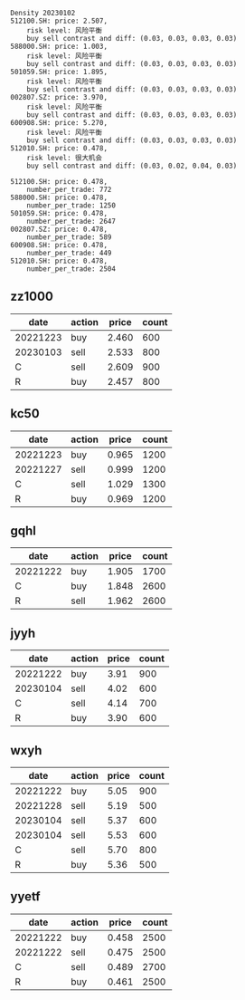 
```
Density 20230102
512100.SH: price: 2.507,
	risk level: 风险平衡
	buy sell contrast and diff: (0.03, 0.03, 0.03, 0.03)
588000.SH: price: 1.003,
	risk level: 风险平衡
	buy sell contrast and diff: (0.03, 0.03, 0.03, 0.03)
501059.SH: price: 1.895,
	risk level: 风险平衡
	buy sell contrast and diff: (0.03, 0.03, 0.03, 0.03)
002807.SZ: price: 3.970,
	risk level: 风险平衡
	buy sell contrast and diff: (0.03, 0.03, 0.03, 0.03)
600908.SH: price: 5.270,
	risk level: 风险平衡
	buy sell contrast and diff: (0.03, 0.03, 0.03, 0.03)
512010.SH: price: 0.478,
	risk level: 很大机会
	buy sell contrast and diff: (0.03, 0.02, 0.04, 0.03)
```

```
512100.SH: price: 0.478,
	number_per_trade: 772
588000.SH: price: 0.478,
	number_per_trade: 1250
501059.SH: price: 0.478,
	number_per_trade: 2647
002807.SZ: price: 0.478,
	number_per_trade: 589
600908.SH: price: 0.478,
	number_per_trade: 449
512010.SH: price: 0.478,
	number_per_trade: 2504
```

## zz1000

| date     | action | price | count |
| ---      | ---    | ---   | ---   |
| 20221223 | buy    | 2.460 | 600   |
| 20230103 | sell   | 2.533 | 800   |
| C        | sell   | 2.609 | 900   |
| R        | buy    | 2.457 | 800   |

## kc50

| date     | action | price | count  |
| ---      | ---    | ---   | ---    |
| 20221223 | buy    | 0.965 | 1200   |
| 20221227 | sell   | 0.999 | 1200   |
| C        | sell   | 1.029 | 1300   |
| R        | buy    | 0.969 | 1200   |

## gqhl

| date     | action | price | count |
| ---      | ---    | ---   | ---   |
| 20221222 | buy    | 1.905 | 1700  |
| C        | buy    | 1.848 | 2600  |
| R        | sell   | 1.962 | 2600  |

## jyyh

| date     | action | price | count |
| ---      | ---    | ---   | ---   |
| 20221222 | buy    | 3.91  | 900   |
| 20230104 | sell   | 4.02  | 600   |
| C        | sell   | 4.14  | 700   |
| R        | buy    | 3.90  | 600   |


## wxyh

| date     | action | price | count |
| ---      | ---    | ---   | ---   |
| 20221222 | buy    | 5.05  | 900   |
| 20221228 | sell   | 5.19  | 500   |
| 20230104 | sell   | 5.37  | 600   |
| 20230104 | sell   | 5.53  | 600   |
| C        | sell   | 5.70  | 800   |
| R        | buy    | 5.36  | 500   |

## yyetf

| date     | action | price | count |
| ---      | ---    | ---   | ---   |
| 20221222 | buy    | 0.458 | 2500  |
| 20221222 | sell   | 0.475 | 2500  |
| C        | sell   | 0.489 | 2700  |
| R        | buy    | 0.461 | 2500  |